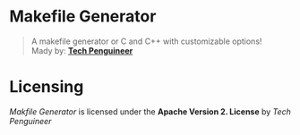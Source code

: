 # Makefile Generator
 > A makefile generator or C and C++  with customizable options! <br>
> Mady by: **[Tech Penguineer](github.com/techpenguineer)**

# Licensing 

*Makfile Generator* is licensed under the **Apache Version 2. License** by *Tech Penguineer*